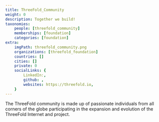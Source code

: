 ```yaml
---
title: ThreeFold_Community
weight: 0
description: Together we build!
taxonomies:
    people: [threefold_community]
    memberships: [foundation]
    categories: [foundation]
extra:
    imgPath: threefold_community.png
    organizations: [threefold_foundation]
    countries: []
    cities: []
    private: 0
    socialLinks: {
        LinkedIn:,
        github: ,
        websites: https://threefold.io,
    }
---
```

The ThreeFold community is made up of passionate individuals from all corners of the globe participating in the expansion and evolution of the ThreeFold Internet and project.
